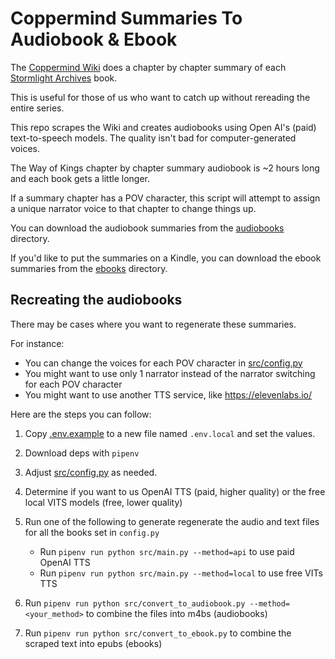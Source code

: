 # Coppermind Summaries To Audiobook & Ebook

The [Coppermind Wiki](https://coppermind.net/) does a chapter by chapter summary of each [Stormlight Archives](https://coppermind.net/wiki/The_Stormlight_Archive/Summary) book.

This is useful for those of us who want to catch up without rereading the entire series.

This repo scrapes the Wiki and creates audiobooks using Open AI's (paid) text-to-speech models. The quality isn't bad for computer-generated voices.

The Way of Kings chapter by chapter summary audiobook is ~2 hours long and each book gets a little longer.

If a summary chapter has a POV character, this script will attempt to assign a unique narrator voice to that chapter to change things up.

You can download the audiobook summaries from the [audiobooks](./audiobooks) directory.

If you'd like to put the summaries on a Kindle, you can download the ebook summaries from the [ebooks](./ebooks) directory.

## Recreating the audiobooks

There may be cases where you want to regenerate these summaries.

For instance:

- You can change the voices for each POV character in [src/config.py](./src/config.py)
- You might want to use only 1 narrator instead of the narrator switching for each POV character
- You might want to use another TTS service, like https://elevenlabs.io/

Here are the steps you can follow:

1. Copy [.env.example](./.env.example) to a new file named `.env.local` and set the values.

2. Download deps with `pipenv`

3. Adjust [src/config.py](./src/config.py) as needed.

4. Determine if you want to us OpenAI TTS (paid, higher quality) or the free local VITS models (free, lower quality)

5. Run one of the following to generate regenerate the audio and text files for all the books set in `config.py`
   - Run `pipenv run python src/main.py --method=api` to use paid OpenAI TTS
   - Run `pipenv run python src/main.py --method=local` to use free VITs TTS

6. Run `pipenv run python src/convert_to_audiobook.py --method=<your_method>` to combine the files into m4bs (audiobooks)
6. Run `pipenv run python src/convert_to_ebook.py` to combine the scraped text into epubs (ebooks)

